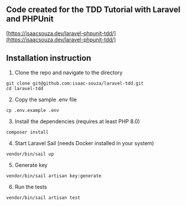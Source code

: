 ## Code created for the TDD Tutorial with Laravel and PHPUnit 

[https://isaacsouza.dev/laravel-phpunit-tdd/](https://isaacsouza.dev/laravel-phpunit-tdd/)

## Installation instruction

1. Clone the repo and navigate to the directory
```
git clone git@github.com:isaac-souza/laravel-tdd.git
cd laravel-tdd
```
2. Copy the sample .env file
```
cp .env.example .env
```
3. Install the dependencies (requires at least PHP 8.0)
```
composer install
```
4. Start Laravel Sail (needs Docker installed in your system)
```
vendor/bin/sail up
```
5. Generate key
```
vendor/bin/sail artisan key:generate
```
6. Run the tests
```
vendor/bin/sail artisan test
```